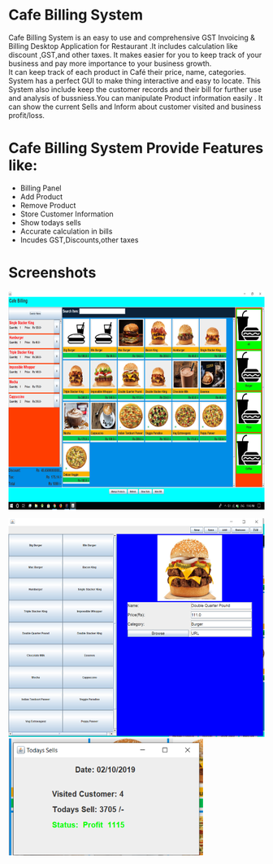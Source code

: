 # Cafe Billing System

Cafe Billing System is an easy to use and comprehensive GST Invoicing & Billing Desktop Application for Restaurant .It includes calculation like discount ,GST,and other taxes. It makes  easier for you to keep track of your business and pay more importance to your business growth.<br>
It can keep track of each product in Café their price, name, categories. System has a perfect GUI to make thing interactive and easy to locate. This System also include keep the customer records and their bill for further use and analysis of bussniess.You can manipulate Product information easily . It can show the current Sells and Inform about customer visited and business profit/loss.

# Cafe Billing System Provide Features like:
-	Billing Panel
-	Add Product
-	Remove Product
-	Store Customer Information
-	Show todays sells
-	Accurate calculation in bills 
-	Incudes GST,Discounts,other taxes

# Screenshots

<img src="/src/Images/output.png" height="430px">

<p><img src="/src/Images/output3.png" height="430px">
<img src="/src/Images/output2.png" height="230px"></p>

 
